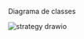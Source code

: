 Diagrama de classes

![strategy drawio](https://github.com/ciscoquirino/bertoti/assets/66077298/b26953bd-37c1-4c7b-962b-0f28f70850f8)
